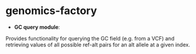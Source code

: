 # genomics-factory

- **GC query module**:

Provides functionality for querying the GC field (e.g. from a VCF) and retrieving values of all possible ref-alt pairs for an alt allele at a given index.
